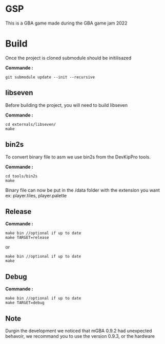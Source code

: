 # GSP

This is a GBA game made during the GBA game jam 2022

# Build

Once the project is cloned submodule should be initilisazed

**Commande :**
```
git submodule update --init --recursive
```

## libseven

Before building the project, you will need to build libseven

**Commande :**
```
cd externals/libseven/
make
```
## bin2s

To convert binary file to asm we use bin2s from the DevKipPro tools.

**Commande :**
```
cd tools/bin2s
make
```

Binary file can now be put in the /data folder with the extension you want ex: player.tiles, player.palette

## Release

**Commande :**
```
make bin //optional if up to date
make TARGET=release
```
or
```
make bin //optional if up to date
make
```

## Debug

**Commande :**
```
make bin //optional if up to date
make TARGET=debug
```
## Note

Durgin the development we noticed that mGBA 0.9.2 had unexpected behavoir, we recommand you to use the version 0.9.3, or the hardware
